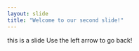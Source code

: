 ```yaml
---
layout: slide
title: "Welcome to our second slide!"
---
```

this is a slide
Use the left arrow to go back!
